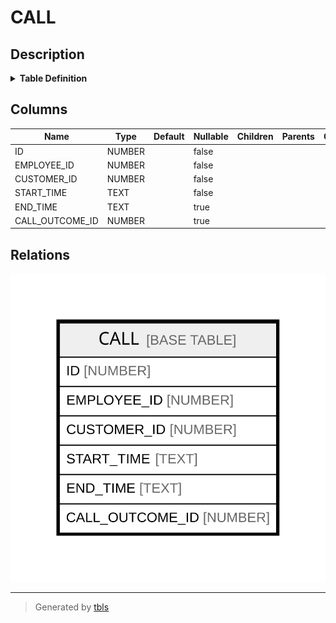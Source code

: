 # CALL

## Description

<details>
<summary><strong>Table Definition</strong></summary>

```sql
create or replace TABLE CALL (
	ID NUMBER(38,0) NOT NULL autoincrement,
	EMPLOYEE_ID NUMBER(38,0) NOT NULL,
	CUSTOMER_ID NUMBER(38,0) NOT NULL,
	START_TIME VARCHAR(200) NOT NULL,
	END_TIME VARCHAR(200),
	CALL_OUTCOME_ID NUMBER(38,0),
	constraint CALL_AK_1 unique (EMPLOYEE_ID, START_TIME),
	constraint CALL_PK primary key (ID),
	constraint CALL_CALL_OUTCOME foreign key (CALL_OUTCOME_ID) references DEMO57.TEST57.CALL_OUTCOME(ID),
	constraint CALL_CUSTOMER foreign key (CUSTOMER_ID) references DEMO57.TEST57.CUSTOMER(ID),
	constraint CALL_EMPLOYEE foreign key (EMPLOYEE_ID) references DEMO57.TEST57.EMPLOYEE(ID)
);
```

</details>

## Columns

| Name | Type | Default | Nullable | Children | Parents | Comment |
| ---- | ---- | ------- | -------- | -------- | ------- | ------- |
| ID | NUMBER |  | false |  |  |  |
| EMPLOYEE_ID | NUMBER |  | false |  |  |  |
| CUSTOMER_ID | NUMBER |  | false |  |  |  |
| START_TIME | TEXT |  | false |  |  |  |
| END_TIME | TEXT |  | true |  |  |  |
| CALL_OUTCOME_ID | NUMBER |  | true |  |  |  |

## Relations

![er](CALL.svg)

---

> Generated by [tbls](https://github.com/k1LoW/tbls)

